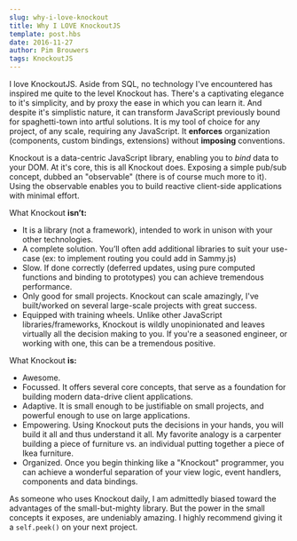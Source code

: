 ```yaml
---
slug: why-i-love-knockout
title: Why I LOVE KnockoutJS
template: post.hbs
date: 2016-11-27
author: Pim Brouwers
tags: KnockoutJS
---
```

I love KnockoutJS. Aside from SQL, no technology I've encountered has inspired me quite to the level Knockout has. There's a captivating elegance to it's simplicity, and by proxy the ease in which you can learn it. And despite it's simplistic nature, it can transform JavaScript previously bound for spaghetti-town into artful solutions. It is my tool of choice for any project, of any scale, requiring any JavaScript. It **enforces** organization (components, custom bindings, extensions) without **imposing** conventions.

Knockout is a data-centric JavaScript library, enabling you to *bind* data to your DOM. At it's core, this is all Knockout does. Exposing a simple pub/sub concept, dubbed an "observable" (there is of course much more to it). Using the observable enables you to build reactive client-side applications with minimal effort. 

What Knockout **isn’t:**
- It is a library (not a framework), intended to work in unison with your other technologies.
- A complete solution. You’ll often add additional libraries to suit your use-case (ex:  to implement routing you could add in Sammy.js)
- Slow. If done correctly (deferred updates, using pure computed functions and binding to prototypes) you can achieve tremendous performance.
- Only good for small projects. Knockout can scale amazingly, I've built/worked on several large-scale projects with great success.
- Equipped with training wheels. Unlike other JavaScript libraries/frameworks, Knockout is wildly unopinionated and leaves virtually all the decision making to you. If you're a seasoned engineer, or working with one, this can be a tremendous positive. 

What Knockout **is:** 
- Awesome.
- Focussed. It offers several core concepts, that serve as a foundation for building modern data-drive client applications.
- Adaptive. It is small enough to be justifiable on small projects, and powerful enough to use on large applications.
- Empowering. Using Knockout puts the decisions in your hands, you will build it all and thus understand it all. My favorite analogy is a carpenter building a piece of furniture vs. an individual putting together a piece of Ikea furniture. 
- Organized. Once you begin thinking like a "Knockout" programmer, you can achieve a wonderful separation of your view logic, event handlers, components and data bindings.


As someone who uses Knockout daily, I am admittedly biased toward the advantages of the small-but-mighty library. But the power in the small concepts it exposes, are undeniably amazing. I highly recommend giving it a `self.peek()` on your next project.
